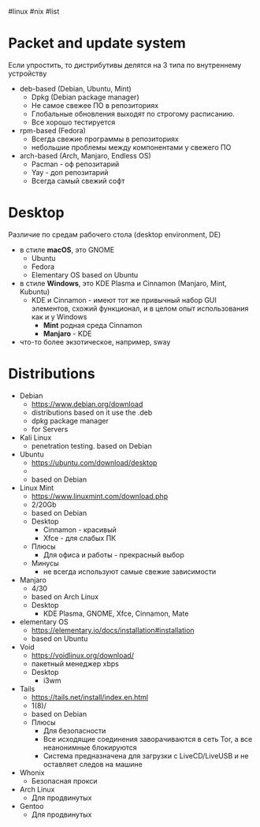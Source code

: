 #linux #nix #list

# Packet and update system
Если упростить, то дистрибутивы делятся на 3 типа по внутреннему устройству
- deb-based (Debian, Ubuntu, Mint)
	- Dpkg (Debian package manager)
	- Не самое свежее ПО в репозиториях
	- Глобальные обновления выходят по строгому расписанию.
	- Все хорошо тестируется
- rpm-based (Fedora)
	- Всегда свежие программы в репозиториях
	- небольшие проблемы между компонентами у свежего ПО
- arch-based (Arch, Manjaro, Endless OS)
	- Pacman - оф репозитарий
	- Yay - доп репозитарий
	- Всегда самый свежий софт

# Desktop
Различие по средам рабочего стола (desktop environment, DE)
- в стиле **macOS**, это GNOME 
	- Ubuntu
	- Fedora
	- Elementary OS based on Ubuntu
- в стиле **Windows**, это KDE Plasma и Cinnamon (Manjaro, Mint, Kubuntu) 
	- KDE и Cinnamon - имеют тот же привычный набор GUI элементов, схожий функционал, и в целом опыт использования как и у Windows
		- **Mint** родная среда Cinnamon
		- **Manjaro** - KDE
- что-то более экзотическое, например, sway 

# Distributions
- Debian
	- https://www.debian.org/download
	- distributions based on it use the .deb
	- dpkg package manager
	- for Servers
- Kali Linux
	- penetration testing. based on Debian
- Ubuntu
	- https://ubuntu.com/download/desktop
	- 
	- based on Debian
- Linux Mint
	- https://www.linuxmint.com/download.php
	- 2/20Gb
	- based on Debian
	- Desktop
		- Cinnamon - красивый
		- Xfce - для слабых ПК
	- Плюсы
		- Для офиса и работы - прекрасный выбор
	- Минусы
		- не всегда используют самые свежие зависимости
- Manjaro
	- 4/30
	- based on Arch Linux
	- Desktop
		- KDE Plasma, GNOME, Xfce, Cinnamon, Mate
- elementary OS
	- https://elementary.io/docs/installation#installation
	- based on Ubuntu
- Void
	- https://voidlinux.org/download/
	- пакетный менеджер xbps
	- Desktop
		- i3wm
- Tails
	- https://tails.net/install/index.en.html
	- 1(8)/
	- based on Debian
	- Плюсы
		- Для безопасности
		- Все исходящие соединения заворачиваются в сеть Tor, а все неанонимные блокируются
		- Система предназначена для загрузки с LiveCD/LiveUSB и не оставляет следов на машине
- Whonix
	- Безопасная прокси
- Arch Linux
	- Для продвинутых
- Gentoo
	- Для продвинутых